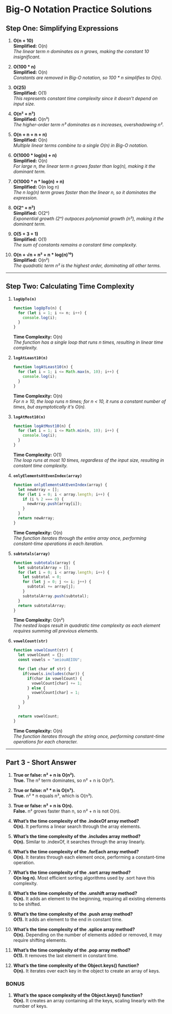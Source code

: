 # **Big-O Notation Practice Solutions**

## **Step One: Simplifying Expressions**

1. **O(n + 10)**  
   **Simplified:** O(n)  
   *The linear term n dominates as n grows, making the constant 10 insignificant.*

2. **O(100 * n)**  
   **Simplified:** O(n)  
   *Constants are removed in Big-O notation, so 100 * n simplifies to O(n).*

3. **O(25)**  
   **Simplified:** O(1)  
   *This represents constant time complexity since it doesn't depend on input size.*

4. **O(n² + n³)**  
   **Simplified:** O(n³)  
   *The higher-order term n³ dominates as n increases, overshadowing n².*

5. **O(n + n + n + n)**  
   **Simplified:** O(n)  
   *Multiple linear terms combine to a single O(n) in Big-O notation.*

6. **O(1000 * log(n) + n)**  
   **Simplified:** O(n)  
   *For large n, the linear term n grows faster than log(n), making it the dominant term.*

7. **O(1000 * n * log(n) + n)**  
   **Simplified:** O(n log n)  
   *The n log(n) term grows faster than the linear n, so it dominates the expression.*

8. **O(2ⁿ + n²)**  
   **Simplified:** O(2ⁿ)  
   *Exponential growth (2ⁿ) outpaces polynomial growth (n²), making it the dominant term.*

9. **O(5 + 3 + 1)**  
   **Simplified:** O(1)  
   *The sum of constants remains a constant time complexity.*

10. **O(n + √n + n² + n * log(n)¹⁰)**  
    **Simplified:** O(n²)  
    *The quadratic term n² is the highest order, dominating all other terms.*

---

## **Step Two: Calculating Time Complexity**

1. **`logUpTo(n)`**
    ```javascript
    function logUpTo(n) {
      for (let i = 1; i <= n; i++) {
        console.log(i);
      }
    }
    ```
    **Time Complexity:** O(n)  
    *The function has a single loop that runs n times, resulting in linear time complexity.*

2. **`logAtLeast10(n)`**
    ```javascript
    function logAtLeast10(n) {
      for (let i = 1; i <= Math.max(n, 10); i++) {
        console.log(i);
      }
    }
    ```
    **Time Complexity:** O(n)  
    *For n ≥ 10, the loop runs n times; for n < 10, it runs a constant number of times, but asymptotically it's O(n).*

3. **`logAtMost10(n)`**
    ```javascript
    function logAtMost10(n) {
      for (let i = 1; i <= Math.min(n, 10); i++) {
        console.log(i);
      }
    }
    ```
    **Time Complexity:** O(1)  
    *The loop runs at most 10 times, regardless of the input size, resulting in constant time complexity.*

4. **`onlyElementsAtEvenIndex(array)`**
    ```javascript
    function onlyElementsAtEvenIndex(array) {
      let newArray = [];
      for (let i = 0; i < array.length; i++) {
        if (i % 2 === 0) {
          newArray.push(array[i]);
        }
      }
      return newArray;
    }
    ```
    **Time Complexity:** O(n)  
    *The function iterates through the entire array once, performing constant-time operations in each iteration.*

5. **`subtotals(array)`**
    ```javascript
    function subtotals(array) {
      let subtotalArray = [];
      for (let i = 0; i < array.length; i++) {
        let subtotal = 0;
        for (let j = 0; j <= i; j++) {
          subtotal += array[j];
        }
        subtotalArray.push(subtotal);
      }
      return subtotalArray;
    }
    ```
    **Time Complexity:** O(n²)  
    *The nested loops result in quadratic time complexity as each element requires summing all previous elements.*

6. **`vowelCount(str)`**
    ```javascript
    function vowelCount(str) {
      let vowelCount = {};
      const vowels = "aeiouAEIOU";
    
      for (let char of str) {
        if(vowels.includes(char)) {
          if(char in vowelCount) {
            vowelCount[char] += 1;
          } else {
            vowelCount[char] = 1;
          }
        }
      }
    
      return vowelCount;
    }
    ```
    **Time Complexity:** O(n)  
    *The function iterates through the string once, performing constant-time operations for each character.*

---

## **Part 3 - Short Answer**

1. **True or false: n² + n is O(n²).**  
   **True.** The n² term dominates, so n² + n is O(n²).

2. **True or false: n² * n is O(n³).**  
   **True.** n² * n equals n³, which is O(n³).

3. **True or false: n² + n is O(n).**  
   **False.** n² grows faster than n, so n² + n is not O(n).

4. **What’s the time complexity of the .indexOf array method?**  
   **O(n).** It performs a linear search through the array elements.

5. **What’s the time complexity of the .includes array method?**  
   **O(n).** Similar to .indexOf, it searches through the array linearly.

6. **What’s the time complexity of the .forEach array method?**  
   **O(n).** It iterates through each element once, performing a constant-time operation.

7. **What’s the time complexity of the .sort array method?**  
   **O(n log n).** Most efficient sorting algorithms used by .sort have this complexity.

8. **What’s the time complexity of the .unshift array method?**  
   **O(n).** It adds an element to the beginning, requiring all existing elements to be shifted.

9. **What’s the time complexity of the .push array method?**  
   **O(1).** It adds an element to the end in constant time.

10. **What’s the time complexity of the .splice array method?**  
    **O(n).** Depending on the number of elements added or removed, it may require shifting elements.

11. **What’s the time complexity of the .pop array method?**  
    **O(1).** It removes the last element in constant time.

12. **What’s the time complexity of the Object.keys() function?**  
    **O(n).** It iterates over each key in the object to create an array of keys.

### **BONUS**

1. **What’s the space complexity of the Object.keys() function?**  
   **O(n).** It creates an array containing all the keys, scaling linearly with the number of keys.
